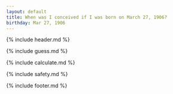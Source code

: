 ```yaml
---
layout: default
title: When was I conceived if I was born on March 27, 1906?
birthday: Mar 27, 1906
---
```


{% include header.md %}

{% include guess.md %}

{% include calculate.md %}

{% include safety.md %}

{% include footer.md %}



